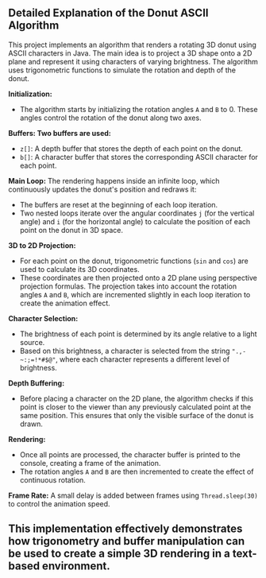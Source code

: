 ## Detailed Explanation of the Donut ASCII Algorithm

This project implements an algorithm that renders a rotating 3D donut using ASCII characters in Java. The main idea is to project a 3D shape onto a 2D plane and represent it using characters of varying brightness. The algorithm uses trigonometric functions to simulate the rotation and depth of the donut.

**Initialization:**
- The algorithm starts by initializing the rotation angles `A` and `B` to 0. These angles control the rotation of the donut along two axes.

**Buffers: Two buffers are used:**
- `z[]`: A depth buffer that stores the depth of each point on the donut.
- `b[]`: A character buffer that stores the corresponding ASCII character for each point.

**Main Loop:** The rendering happens inside an infinite loop, which continuously updates the donut's position and redraws it:

- The buffers are reset at the beginning of each loop iteration.
- Two nested loops iterate over the angular coordinates `j` (for the vertical angle) and `i` (for the horizontal angle) to calculate the position of each point on the donut in 3D space.

**3D to 2D Projection:**

- For each point on the donut, trigonometric functions (`sin` and `cos`) are used to calculate its 3D coordinates.
- These coordinates are then projected onto a 2D plane using perspective projection formulas. The projection takes into account the rotation angles `A` and `B`, which are incremented slightly in each loop iteration to create the animation effect.

**Character Selection:**
- The brightness of each point is determined by its angle relative to a light source.
- Based on this brightness, a character is selected from the string `".,-~:;=!*#$@"`, where each character represents a different level of brightness.

**Depth Buffering:**

- Before placing a character on the 2D plane, the algorithm checks if this point is closer to the viewer than any previously calculated point at the same position. This ensures that only the visible surface of the donut is drawn.

**Rendering:**

- Once all points are processed, the character buffer is printed to the console, creating a frame of the animation.
- The rotation angles `A` and `B` are then incremented to create the effect of continuous rotation.

**Frame Rate:** A small delay is added between frames using `Thread.sleep(30)` to control the animation speed.

## This implementation effectively demonstrates how trigonometry and buffer manipulation can be used to create a simple 3D rendering in a text-based environment.
